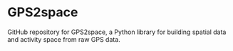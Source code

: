 # GPS2space
GitHub repository for GPS2space, a Python library for building spatial data and activity space from raw GPS data.
